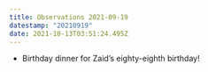 ```yaml
---
title: Observations 2021-09-19
datestamp: "20210919"
date: 2021-10-13T03:51:24.495Z
---
```

- Birthday dinner for Zaid’s eighty-eighth birthday!